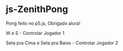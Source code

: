 # js-ZenithPong
Pong feito no p5.js, Obrigado alura!


W e S - Controlar Jogador 1

Seta pra Cima e Seta pra Baixo - Controlar Jogador 2
